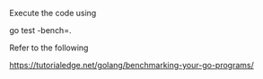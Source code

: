 Execute the code using 

go test -bench=.

Refer to the following 

 
https://tutorialedge.net/golang/benchmarking-your-go-programs/
